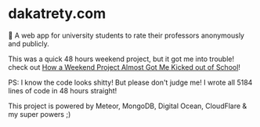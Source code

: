 # dakatrety.com
:speak_no_evil: A web app for university students to rate their professors anonymously and publicly.

This was a quick 48 hours weekend project, but it got me into trouble! check out [How a Weekend Project Almost Got Me Kicked out of School](http://medium.com)!

PS: I know the code looks shitty! But please don't judge me! I wrote all 5184 lines of code in 48 hours straight!

This project is powered by Meteor, MongoDB, Digital Ocean, CloudFlare & my super powers ;)
